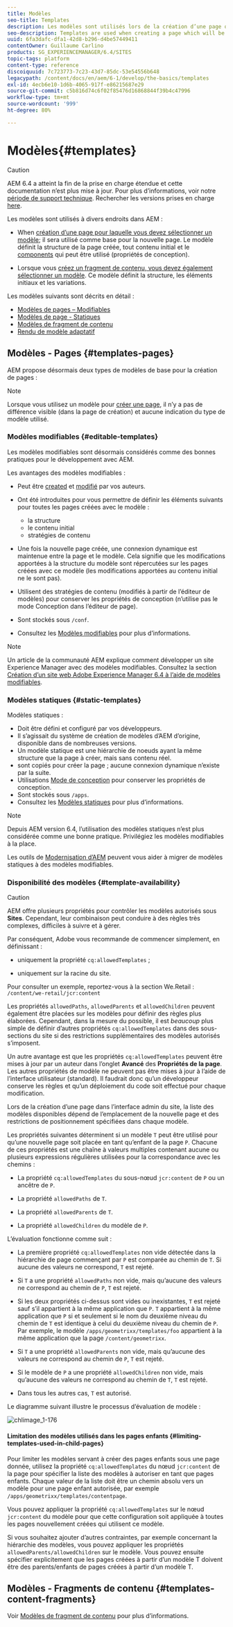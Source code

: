 ```yaml
---
title: Modèles
seo-title: Templates
description: Les modèles sont utilisés lors de la création d’une page qui servira de base à la nouvelle page.
seo-description: Templates are used when creating a page which will be used as the base for the new page
uuid: 6fa3dafc-dfa1-42d8-b296-d4be57449411
contentOwner: Guillaume Carlino
products: SG_EXPERIENCEMANAGER/6.4/SITES
topic-tags: platform
content-type: reference
discoiquuid: 7c723773-7c23-43d7-85dc-53e54556b648
legacypath: /content/docs/en/aem/6-1/develop/the-basics/templates
exl-id: 4ecb6e10-1d6b-4065-917f-e86215687e29
source-git-commit: c5b816d74c6f02f85476d16868844f39b4c47996
workflow-type: tm+mt
source-wordcount: '999'
ht-degree: 80%

---
```


# Modèles{#templates}

>[!CAUTION]
>
>AEM 6.4 a atteint la fin de la prise en charge étendue et cette documentation n’est plus mise à jour. Pour plus d’informations, voir notre [période de support technique](https://helpx.adobe.com/fr/support/programs/eol-matrix.html). Rechercher les versions prises en charge [here](https://experienceleague.adobe.com/docs/?lang=fr).

Les modèles sont utilisés à divers endroits dans AEM :

* When [création d’une page pour laquelle vous devez sélectionner un modèle](#templates-pages); il sera utilisé comme base pour la nouvelle page. Le modèle définit la structure de la page créée, tout contenu initial et le [components](/help/sites-authoring/default-components.md) qui peut être utilisé (propriétés de conception).

* Lorsque vous [créez un fragment de contenu, vous devez également sélectionner un modèle](#templates-content-fragments). Ce modèle définit la structure, les éléments initiaux et les variations.

Les modèles suivants sont décrits en détail :

* [Modèles de pages – Modifiables](/help/sites-developing/page-templates-editable.md)
* [Modèles de page - Statiques](/help/sites-developing/page-templates-static.md)
* [Modèles de fragment de contenu](/help/sites-developing/content-fragment-templates.md)
* [Rendu de modèle adaptatif](/help/sites-developing/templates-adaptive-rendering.md)

## Modèles - Pages {#templates-pages}

AEM propose désormais deux types de modèles de base pour la création de pages :

>[!NOTE]
>
>Lorsque vous utilisez un modèle pour [créer une page](/help/sites-authoring/managing-pages.md#creating-a-new-page), il n’y a pas de différence visible (dans la page de création) et aucune indication du type de modèle utilisé.

### Modèles modifiables {#editable-templates}

Les modèles modifiables sont désormais considérés comme des bonnes pratiques pour le développement avec AEM.

Les avantages des modèles modifiables :

* Peut être [created](/help/sites-authoring/templates.md#creating-a-new-template-template-author) et [modifié](/help/sites-authoring/templates.md#editing-a-template-structure-template-author) par vos auteurs.

* Ont été introduites pour vous permettre de définir les éléments suivants pour toutes les pages créées avec le modèle :

   * la structure
   * le contenu initial
   * stratégies de contenu

* Une fois la nouvelle page créée, une connexion dynamique est maintenue entre la page et le modèle. Cela signifie que les modifications apportées à la structure du modèle sont répercutées sur les pages créées avec ce modèle (les modifications apportées au contenu initial ne le sont pas).
* Utilisent des stratégies de contenu (modifiés à partir de l’éditeur de modèles) pour conserver les propriétés de conception (n’utilise pas le mode Conception dans l’éditeur de page).
* Sont stockés sous `/conf`.
* Consultez les [Modèles modifiables](/help/sites-developing/page-templates-editable.md) pour plus d’informations. 

>[!NOTE]
>
>Un article de la communauté AEM explique comment développer un site Experience Manager avec des modèles modifiables. Consultez la section [Création d’un site web Adobe Experience Manager 6.4 à l’aide de modèles modifiables](https://helpx.adobe.com/experience-manager/using/first_aem64_website.html).

### Modèles statiques {#static-templates}

Modèles statiques :

* Doit être défini et configuré par vos développeurs.
* Il s’agissait du système de création de modèles d’AEM d’origine, disponible dans de nombreuses versions.
* Un modèle statique est une hiérarchie de noeuds ayant la même structure que la page à créer, mais sans contenu réel.
* sont copiés pour créer la page ; aucune connexion dynamique n’existe par la suite.
* Utilisations [Mode de conception](/help/sites-authoring/default-components-designmode.md) pour conserver les propriétés de conception.
* Sont stockés sous `/apps`.
* Consultez les [Modèles statiques](/help/sites-developing/page-templates-static.md) pour plus d’informations.

>[!NOTE]
>
>Depuis AEM version 6.4, l’utilisation des modèles statiques n’est plus considérée comme une bonne pratique. Privilégiez les modèles modifiables à la place.
>
>Les outils de [Modernisation d’AEM](modernization-tools.md) peuvent vous aider à migrer de modèles statiques à des modèles modifiables.

### Disponibilité des modèles {#template-availability}

>[!CAUTION]
>
>AEM offre plusieurs propriétés pour contrôler les modèles autorisés sous **Sites**. Cependant, leur combinaison peut conduire à des règles très complexes, difficiles à suivre et à gérer.
>
>Par conséquent, Adobe vous recommande de commencer simplement, en définissant :
>
>* uniquement la propriété `cq:allowedTemplates` ;
>
>* uniquement sur la racine du site.
>
>Pour consulter un exemple, reportez-vous à la section We.Retail : `/content/we-retail/jcr:content`
>
>Les propriétés `allowedPaths`, `allowedParents` et `allowedChildren` peuvent également être placées sur les modèles pour définir des règles plus élaborées. Cependant, dans la mesure du possible, il est *beaucoup* plus simple de définir d’autres propriétés `cq:allowedTemplates` dans des sous-sections du site si des restrictions supplémentaires des modèles autorisés s’imposent.
>
>Un autre avantage est que les propriétés `cq:allowedTemplates` peuvent être mises à jour par un auteur dans l’onglet **Avancé** des **Propriétés de la page**. Les autres propriétés de modèle ne peuvent pas être mises à jour à l’aide de l’interface utilisateur (standard). Il faudrait donc qu’un développeur conserve les règles et qu’un déploiement du code soit effectué pour chaque modification.

Lors de la création d’une page dans l’interface admin du site, la liste des modèles disponibles dépend de l’emplacement de la nouvelle page et des restrictions de positionnement spécifiées dans chaque modèle.

Les propriétés suivantes déterminent si un modèle `T` peut être utilisé pour qu’une nouvelle page soit placée en tant qu’enfant de la page `P`. Chacune de ces propriétés est une chaîne à valeurs multiples contenant aucune ou plusieurs expressions régulières utilisées pour la correspondance avec les chemins :

* La propriété `cq:allowedTemplates` du sous-nœud `jcr:content` de `P` ou un ancêtre de `P`.

* La propriété `allowedPaths` de `T`.

* La propriété `allowedParents` de `T`.

* La propriété `allowedChildren` du modèle de `P`.

L’évaluation fonctionne comme suit :

* La première propriété `cq:allowedTemplates` non vide détectée dans la hiérarchie de page commençant par `P` est comparée au chemin de `T`. Si aucune des valeurs ne correspond, `T` est rejeté.

* Si `T` a une propriété `allowedPaths` non vide, mais qu’aucune des valeurs ne correspond au chemin de `P`, `T` est rejeté.

* Si les deux propriétés ci-dessus sont vides ou inexistantes, `T` est rejeté sauf s’il appartient à la même application que `P`. `T` appartient à la même application que `P` si et seulement si le nom du deuxième niveau du chemin de `T` est identique à celui du deuxième niveau du chemin de `P`. Par exemple, le modèle `/apps/geometrixx/templates/foo` appartient à la même application que la page `/content/geometrixx`.

* Si `T` a une propriété `allowedParents` non vide, mais qu’aucune des valeurs ne correspond au chemin de `P`, `T` est rejeté.

* Si le modèle de `P` a une propriété `allowedChildren` non vide, mais qu’aucune des valeurs ne correspond au chemin de `T`, `T` est rejeté.

* Dans tous les autres cas, `T` est autorisé.

Le diagramme suivant illustre le processus d’évaluation de modèle :

![chlimage_1-176](assets/chlimage_1-176.png)

#### Limitation des modèles utilisés dans les pages enfants {#limiting-templates-used-in-child-pages}

Pour limiter les modèles servant à créer des pages enfants sous une page donnée, utilisez la propriété `cq:allowedTemplates` du nœud `jcr:content` de la page pour spécifier la liste des modèles à autoriser en tant que pages enfants. Chaque valeur de la liste doit être un chemin absolu vers un modèle pour une page enfant autorisée, par exemple `/apps/geometrixx/templates/contentpage`.

Vous pouvez appliquer la propriété `cq:allowedTemplates` sur le nœud `jcr:content` du modèle pour que cette configuration soit appliquée à toutes les pages nouvellement créées qui utilisent ce modèle.

Si vous souhaitez ajouter d’autres contraintes, par exemple concernant la hiérarchie des modèles, vous pouvez appliquer les propriétés `allowedParents/allowedChildren` sur le modèle. Vous pouvez ensuite spécifier explicitement que les pages créées à partir d’un modèle T doivent être des parents/enfants de pages créées à partir d’un modèle T.

## Modèles - Fragments de contenu {#templates-content-fragments}

Voir [Modèles de fragment de contenu](/help/sites-developing/content-fragment-templates.md) pour plus d’informations.
